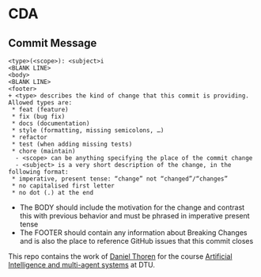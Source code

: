 # CDA

## Commit Message
```
<type>(<scope>): <subject>i
<BLANK LINE>
<body>
<BLANK LINE>
<footer>
+ <type> describes the kind of change that this commit is providing. Allowed types are:
 * feat (feature)
 * fix (bug fix)
 * docs (documentation)
 * style (formatting, missing semicolons, …)
 * refactor
 * test (when adding missing tests)
 * chore (maintain)
  - <scope> can be anything specifying the place of the commit change
  - <subject> is a very short description of the change, in the following format:
 * imperative, present tense: “change” not “changed”/“changes”
 * no capitalised first letter
 * no dot (.) at the end
```
- The BODY should include the motivation for the change and contrast this with previous behavior and must be phrased in imperative present tense
- The FOOTER should contain any information about Breaking Changes and is also the place to reference GitHub issues that this commit closes

This repo contains the work of [Daniel Thoren](https://github.com/DannyDannyDanny) for the course [Artificial Intelligence and multi-agent systems](http://kurser.dtu.dk/course/02285) at DTU.
